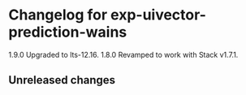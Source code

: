 # Changelog for exp-uivector-prediction-wains

1.9.0 Upgraded to lts-12.16.
1.8.0 Revamped to work with Stack v1.7.1.

## Unreleased changes
